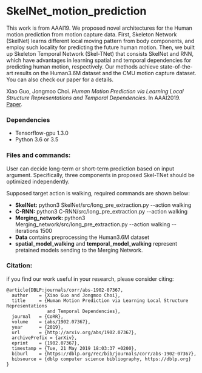 # SkelNet_motion_prediction
This work is from AAAI19. We proposed novel architectures for the Human motion prediction from motion capture data. First, Skeleton Network (SkelNet) learns different local moving pattern from body components, and employ such locality for predicting the future human motion. Then, we built up Skeleton Temporal Network (Skel-TNet) that consists SkelNet and RNN, which have  advantages in learning spatial and temporal dependencies for predicting human motion, respectively. Our methods achieve state-of-the-art results on the Human3.6M dataset and the CMU motion capture dataset. You can also check our paper for a details.

Xiao Guo, Jongmoo Choi. *Human Motion Prediction via Learning Local Structure Representations and Temporal Dependencies*. In AAAI2019. [Paper](https://arxiv.org/abs/1902.07367).

### Dependencies
* Tensorflow-gpu 1.3.0 
* Python 3.6 or 3.5 

### Files and commands:
User can decide long-term or short-term prediction based on input argument. Specifically, three components in proposed Skel-TNet should be optimized independently. 

Supposed target action is walking, required commands are shown below: 
* **SkelNet:** python3 SkelNet/src/long_pre_extraction.py --action walking
* **C-RNN:** python3 C-RNN/src/long_pre_extraction.py --action walking
* **Merging_network:** python3 Merging_network/src/long_pre_extraction.py --action walking --iterations 1500 
* **Data** contains preprocessing the Human3.6M dataset
* **spatial_model_walking** and **temporal_model_walking** represent pretained models sending to the Merging Network.

### Citation:

if you find our work useful in your research, please consider citing:
```
@article{DBLP:journals/corr/abs-1902-07367,
  author    = {Xiao Guo and Jongmoo Choi},
  title     = {Human Motion Prediction via Learning Local Structure Representations
               and Temporal Dependencies},
  journal   = {CoRR},
  volume    = {abs/1902.07367},
  year      = {2019},
  url       = {http://arxiv.org/abs/1902.07367},
  archivePrefix = {arXiv},
  eprint    = {1902.07367},
  timestamp = {Tue, 21 May 2019 18:03:37 +0200},
  biburl    = {https://dblp.org/rec/bib/journals/corr/abs-1902-07367},
  bibsource = {dblp computer science bibliography, https://dblp.org}
}
```
